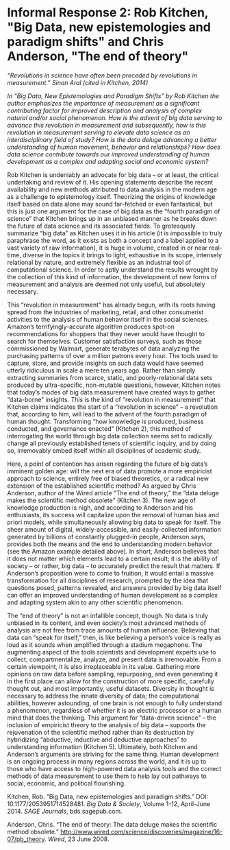 # Informal Response 2: Rob Kitchen, "Big Data, new epistemologies and paradigm shifts" and Chris Anderson, "The end of theory"

*“Revolutions in science have often been preceded by revolutions in measurement.” Sinan Aral (cited in Kitchen, 2014)*   

*In “Big Data, New Epistemologies and Paradigm Shifts” by Rob Kitchen the author emphasizes the importance of measurement as a significant contributing factor for improved description and analysis of complex natural and/or social phenomenon. How is the advent of big data serving to advance this revolution in measurement and subsequently, how is this revolution in measurement serving to elevate data science as an interdisciplinary field of study? How is the data deluge advancing a better understanding of human movement, behavior and relationships? How does data science contribute towards our improved understanding of human development as a complex and adapting social and economic system?*

  Rob Kitchen is undeniably an advocate for big data – or at least, the critical undertaking and review of it. His opening statements describe the recent availability and new methods attributed to data analysis in the modern age as a challenge to epistemology itself. Theorizing the origins of knowledge itself based on data alone may sound far-fetched or even fantastical, but this is just one argument for the case of big data as the “fourth paradigm of science” that Kitchen brings up in an unbiased manner as he breaks down the future of data science and its associated fields. To grotesquely summarize “big data” as Kitchen uses it in his article (it is impossible to truly paraphrase the word, as it exists as both a concept and a label applied to a vast variety of raw information), it is huge in volume, created in or near real-time, diverse in the topics it brings to light, exhaustive in its scope, intensely relational by nature, and extremely flexible as an industrial tool of computational science. In order to aptly understand the results wrought by the collection of this kind of information, the development of new forms of measurement and analysis are deemed not only useful, but absolutely necessary. 
  
  This “revolution in measurement” has already begun, with its roots having spread from the industries of marketing, retail, and other consumerist activities to the analysis of human behavior itself in the social sciences. Amazon’s terrifyingly-accurate algorithm produces spot-on recommendations for shoppers that they never would have thought to search for themselves. Customer satisfaction surveys, such as those commissioned by Walmart, generate terabytes of data analyzing the purchasing patterns of over a million patrons every hour. The tools used to capture, store, and provide insights on such data would have seemed utterly ridiculous in scale a mere ten years ago. Rather than simply extracting summaries from scarce, static, and poorly-relational data sets produced by ultra-specific, non-mutable questions, however, Kitchen notes that today’s modes of big data measurement have created ways to gather “data-borne” insights. *This* is the kind of “revolution in measurement” that Kitchen claims indicates the start of a “revolution in science” – a revolution that, according to him, will lead to the advent of the fourth paradigm of human thought. Transforming “how knowledge is produced, business conducted, and governance enacted” (Kitchen 2), this method of interrogating the world through big data collection seems set to radically change all previously established tenets of scientific inquiry, and by doing so, irremovably embed itself within all disciplines of academic study. 
  
  Here, a point of contention has arisen regarding the future of big data’s imminent golden age: will the next era of data promote a more empiricist approach to science, entirely free of biased theoretics, or a radical new extension of the established scientific method? As argued by Chris Anderson, author of the Wired article “The end of theory,” the “data deluge makes the scientific method obsolete” (Kitchen 3). The new age of knowledge production is nigh, and according to Anderson and his enthusiasts, its success will capitalize upon the removal of human bias and priori models, while simultaneously allowing big data to speak for itself. The sheer amount of digital, widely-accessible, and easily-collected information generated by billions of constantly plugged-in people, Anderson says, provides both the means and the end to understanding modern behavior (see the Amazon example detailed above). In short, Anderson believes that it does not matter which elements lead to a certain result; it is the ability of society – or rather, big data – to accurately predict the result that matters. If Anderson’s proposition were to come to fruition, it would entail a massive transformation for all disciplines of research, prompted by the idea that questions posed, patterns revealed, and answers provided by big data itself can offer an improved understanding of human development as a complex and adapting system akin to any other scientific phenomenon. 
  
  The “end of theory” is not an infallible concept, though. No data is truly unbiased in its content, and even society’s most advanced methods of analysis are not free from trace amounts of human influence. Believing that data can “speak for itself,” then, is like believing a person’s voice is really as loud as it sounds when amplified through a stadium megaphone. The augmenting aspect of the tools scientists and development experts use to collect, compartmentalize, analyze, and present data is irremovable. From a certain viewpoint, it is also irreplaceable in its value. Gathering more opinions on raw data before sampling, repurposing, and even generating it in the first place can allow for the construction of more specific, carefully thought out, and most importantly, useful datasets. Diversity in thought is necessary to address the innate diversity of data; the computational abilities, however astounding, of one brain is not enough to fully understand a phenomenon, regardless of whether it is an electric processor or a human mind that does the thinking. This argument for “data-driven science” – the inclusion of empiricist theory to the analysis of big data – supports the rejuvenation of the scientific method rather than its destruction by hybridizing “abductive, inductive and deductive approaches” to understanding information (Kitchen 5). Ultimately, both Kitchen and Anderson’s arguments are striving for the same thing. Human development is an ongoing process in many regions across the world, and it is up to those who have access to high-powered data analysis tools and the correct methods of data measurement to use them to help lay out pathways to social, economic, and political flourishing. 

Kitchen, Rob. “Big Data, new epistemologies and paradigm shifts.” DOI: 10.1177/2053951714528481. *Big Data & Society*, Volume 1-12, April-June 2014. *SAGE Journals*, bds.sagepub.com. 

Anderson, Chris. “The end of theory: The data deluge makes the scientific method obsolete.” http://www.wired.com/science/discoveries/magazine/16-07/pb_theory. *Wired*, 23 June 2008. 
